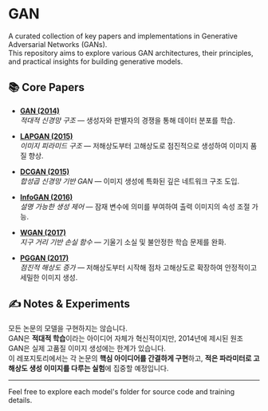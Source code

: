# GAN

A curated collection of key papers and implementations in Generative Adversarial Networks (GANs).  
This repository aims to explore various GAN architectures, their principles, and practical insights for building generative models.

## 📚 Core Papers

- **[GAN (2014)](https://arxiv.org/abs/1406.2661)**  
  *적대적 신경망 구조* — 생성자와 판별자의 경쟁을 통해 데이터 분포를 학습.

- **[LAPGAN (2015)](https://arxiv.org/abs/1506.05751)**  
  *이미지 피라미드 구조* — 저해상도부터 고해상도로 점진적으로 생성하여 이미지 품질 향상.

- **[DCGAN (2015)](https://arxiv.org/abs/1511.06434)**  
  *합성곱 신경망 기반 GAN* — 이미지 생성에 특화된 깊은 네트워크 구조 도입.

- **[InfoGAN (2016)](https://arxiv.org/abs/1606.03657)**  
  *설명 가능한 생성 제어* — 잠재 변수에 의미를 부여하여 출력 이미지의 속성 조절 가능.

- **[WGAN (2017)](https://arxiv.org/abs/1701.07875)**  
  *지구 거리 기반 손실 함수* — 기울기 소실 및 불안정한 학습 문제를 완화.

- **[PGGAN (2017)](https://arxiv.org/abs/1710.10196)**  
  *점진적 해상도 증가* — 저해상도부터 시작해 점차 고해상도로 확장하여 안정적이고 세밀한 이미지 생성.


## ✍️ Notes & Experiments
모든 논문의 모델을 구현하지는 않습니다.  
GAN은 **적대적 학습**이라는 아이디어 자체가 혁신적이지만, 2014년에 제시된 원조 GAN은 실제 고품질 이미지 생성에는 한계가 있습니다.  
이 레포지토리에서는 각 논문의 **핵심 아이디어를 간결하게 구현**하고,  **적은 파라미터로 고해상도 생성 이미지를 다루는 실험**에 집중할 예정입니다.

---

Feel free to explore each model's folder for source code and training details.
